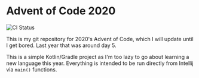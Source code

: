 # Advent of Code 2020

![CI Status](https://github.com/zachtib/AdventOfCode2020/workflows/Java%20CI%20with%20Gradle/badge.svg?branch=main)

This is my git repository for 2020's Advent of Code, which I will
update until I get bored. Last year that was around day 5.

This is a simple Kotlin/Gradle project as I'm too lazy to go about
learning a new language this year. Everything is intended to be 
run directly from Intellij via `main()` functions.